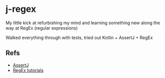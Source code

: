 # j-regex

My little kick at refurbishing my mind and learning something new along the way at RegEx (regular expressions)

Walked everything through with tests, tried out Kotlin + AssertJ + RegEx

## Refs

- [AssertJ](http://joel-costigliola.github.io/assertj/assertj-core-quick-start.html)
- [RegEx tutorials](http://www.javacjava.com/RegexTutorials.aspx)
